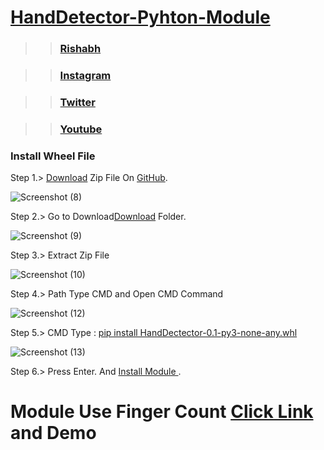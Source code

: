 # <a href="https://github.com/Rishabhprogrammer/HandDetector-Pyhton-Module">HandDetector-Pyhton-Module</a>

>><H3><a href="https://github.com/Rishabhprogrammer">Rishabh</a></H3>

>><H3><a href="https://instagram.com/rishabh_kr420">Instagram</a></H3>

>><H3><a href="https://twitter.com/Rishabhprogram">Twitter</a></H3>

>><H3><a href="https://www.youtube.com/channel/UCvNJtprg0qKG8qG9LaLPBew">Youtube</a></H2>

<h3>Install Wheel File</h3>

<p>Step 1.> <a href="https://github.com/Rishabhprogrammer/HandDetector-Pyhton-Module/archive/refs/heads/main.zip">Download</a> Zip File On <a href="https://github.com/Rishabhprogrammer">GitHub</a>.<br></p>

![Screenshot (8)](https://user-images.githubusercontent.com/88090334/127433219-6f91cb2c-1f54-4431-932e-84b36b567088.png)

<p>Step 2.> Go to Download<a href="https://github.com/Rishabhprogrammer/HandDetector-Pyhton-Module/archive/refs/heads/main.zip">Download</a> Folder.<br></p>

![Screenshot (9)](https://user-images.githubusercontent.com/88090334/127433295-df2209d9-dc0b-4351-92bd-a12a1f72e696.png)

<p>Step 3.> Extract Zip File</p>

![Screenshot (10)](https://user-images.githubusercontent.com/88090334/127433767-8834375d-5e9a-4912-ba37-fff69537818c.png)

<p>Step 4.> Path Type CMD and Open CMD Command<br></p>

![Screenshot (12)](https://user-images.githubusercontent.com/88090334/127433793-dec6ed8d-1c75-4ee9-9d79-bacfd340cc35.png)

<p>Step 5.> CMD Type : <a href="https://github.com/Rishabhprogrammer/HandDetector-Pyhton-Module">pip install HandDectector-0.1-py3-none-any.whl</a><br></p>

![Screenshot (13)](https://user-images.githubusercontent.com/88090334/127433857-3f2a83d7-f4ed-46cd-b6b9-66a62a248de2.png)

<p>Step 6.> Press Enter. And <a href="https://github.com/Rishabhprogrammer/HandDetector-Pyhton-Module">Install Module </a>.<br></p>

<H1>Module Use Finger Count <a href="https://github.com/Rishabhprogrammer/Finger-Count-Opencv-Python">Click Link</a> and Demo</H1>
